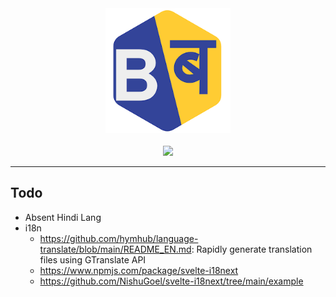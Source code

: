 <div align="center">
<img height="200px" width="200px" src="./static/favicon.png" />
<br />
<br />
<a href="https://barabariproject.org">
<img src="https://img.shields.io/github/repo-size/Barabari-Project/Barabari-Project?color=%23fadf0b&style=for-the-badge&label=The+Barabari+Project" />
</a>

<hr/>
</div>


## Todo
- Absent Hindi Lang
- i18n
  - https://github.com/hymhub/language-translate/blob/main/README_EN.md: Rapidly generate translation files using GTranslate API
  - https://www.npmjs.com/package/svelte-i18next
  - https://github.com/NishuGoel/svelte-i18next/tree/main/example
